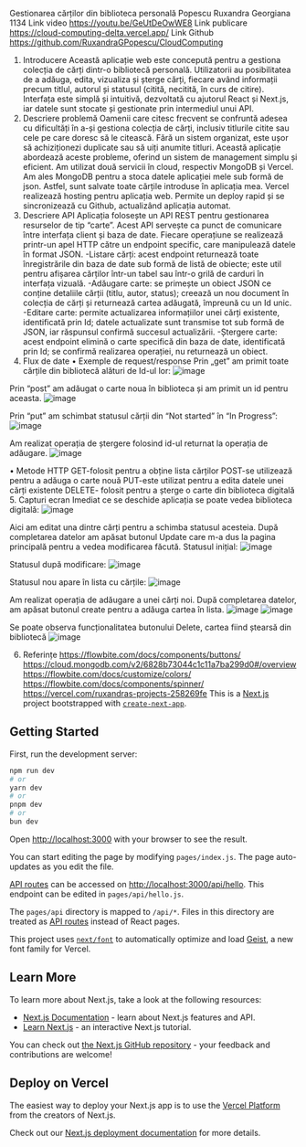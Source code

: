 Gestionarea cărților din biblioteca personală
								Popescu Ruxandra Georgiana
										1134
Link video https://youtu.be/GeUtDeOwWE8 
Link publicare https://cloud-computing-delta.vercel.app/ 
Link Github https://github.com/RuxandraGPopescu/CloudComputing
1.	Introducere
Această aplicație web este concepută pentru a gestiona colecția de cărți dintr-o bibliotecă personală. Utilizatorii au posibilitatea de a adăuga, edita, vizualiza și șterge cărți, fiecare având informații precum titlul, autorul și statusul (citită, necitită, în curs de citire). Interfața este simplă și intuitivă, dezvoltată cu ajutorul React și Next.js, iar datele sunt stocate și gestionate prin intermediul unui API.
2.	Descriere problemă
Oamenii care citesc frecvent se confruntă adesea cu dificultăți în a-și gestiona colecția de cărți, inclusiv titlurile citite sau cele pe care doresc să le citească. Fără un sistem organizat, este ușor să achiziționezi duplicate sau să uiți anumite titluri. Această aplicație abordează aceste probleme, oferind un sistem de management simplu și eficient.
Am utilizat două servicii în cloud, respectiv MongoDB și Vercel. 
Am ales MongoDB pentru a stoca datele aplicației mele sub formă de json. Astfel, sunt salvate toate cărțile introduse în aplicația mea.
Vercel realizează hosting pentru aplicația web. Permite un deploy rapid și se sincronizează cu Github, actualizând aplicația automat.
3.	Descriere API
Aplicația folosește un API REST pentru gestionarea resurselor de tip “carte”. Acest API servește ca punct de comunicare între interfața client și baza de date. Fiecare operațiune se realizează printr-un apel HTTP către un endpoint specific, care manipulează datele în format JSON. 
-Listare cărți: acest endpoint returnează toate înregistrările din baza de date sub formă de listă de obiecte; este util pentru afișarea cărților într-un tabel sau într-o grilă de carduri în interfața vizuală. 
-Adăugare carte: se primește un obiect JSON ce conține detaliile cărții (titlu, autor, status); creează un nou document în colecția de cărți și returnează cartea adăugată, împreună cu un Id unic. 
-Editare carte: permite actualizarea informațiilor unei cărți existente, identificată prin Id; datele actualizate sunt transmise tot sub formă de JSON, iar răspunsul confirmă succesul actualizării.
-Ștergere carte: acest endpoint elimină o carte specifică din baza de date, identificată prin Id; se confirmă realizarea operației, nu returnează un obiect.
4.	Flux de date
•	Exemple de request/response 
Prin „get” am primit toate cărțile din bibliotecă alături de Id-ul lor:
 ![image](https://github.com/user-attachments/assets/6b2253a7-1018-4991-b729-e98e36039a23)

Prin “post” am adăugat o carte noua în biblioteca și am primit un id pentru aceasta.
![image](https://github.com/user-attachments/assets/4fbbb678-8456-4fa5-a0b4-941a4e799465)
 
Prin “put” am schimbat statusul cărții din “Not started” în “In Progress”:
![image](https://github.com/user-attachments/assets/88a4dbff-1b77-417a-bc3b-5f74d66dee6c)

Am realizat operația de ștergere folosind id-ul returnat la operația de adăugare.
![image](https://github.com/user-attachments/assets/a34f1d2b-183a-41ce-8b24-2cc273610979)

•	Metode HTTP
GET-folosit pentru a obține lista cărților
POST-se utilizează pentru a adăuga o carte nouă
PUT-este utilizat pentru a edita datele unei cărți existente
DELETE- folosit pentru a șterge o carte din biblioteca digitală
5.	Capturi ecran
Imediat ce se deschide aplicația se poate vedea biblioteca digitală:
![image](https://github.com/user-attachments/assets/49b7412a-c7fd-4d77-b89b-71ea6ff57360)
 
Aici am editat una dintre cărți pentru a schimba statusul acesteia. După completarea datelor am apăsat butonul Update care m-a dus la pagina principală pentru a vedea modificarea făcută.
Statusul inițial: 
 ![image](https://github.com/user-attachments/assets/621b644a-104d-45f1-b550-b5e3dc495b47)

Statusul după modificare:
 ![image](https://github.com/user-attachments/assets/b0959844-0e55-4e80-962b-4652697f958e)

Statusul nou apare în lista cu cărțile:
 ![image](https://github.com/user-attachments/assets/0d485e49-25b0-4416-8cfa-0ca18e3727dc)

Am realizat operația de adăugare a unei cărți noi. După completarea datelor, am apăsat butonul create pentru a adăuga cartea în lista. 
 ![image](https://github.com/user-attachments/assets/d55fdbcd-a9d9-4fb4-ba7a-3f65a726effb)
![image](https://github.com/user-attachments/assets/56e761e3-dc59-4e3d-82c8-63827b8ee997)

Se poate observa funcționalitatea butonului Delete, cartea fiind ștearsă din bibliotecă 
![image](https://github.com/user-attachments/assets/c9e91362-213a-441d-a383-2d143d799e54)

 
6.	Referințe
https://flowbite.com/docs/components/buttons/
https://cloud.mongodb.com/v2/6828b73044c1c11a7ba299d0#/overview
https://flowbite.com/docs/customize/colors/
https://flowbite.com/docs/components/spinner/
https://vercel.com/ruxandras-projects-258269fe
This is a [Next.js](https://nextjs.org) project bootstrapped with [`create-next-app`](https://nextjs.org/docs/pages/api-reference/create-next-app).

## Getting Started

First, run the development server:

```bash
npm run dev
# or
yarn dev
# or
pnpm dev
# or
bun dev
```

Open [http://localhost:3000](http://localhost:3000) with your browser to see the result.

You can start editing the page by modifying `pages/index.js`. The page auto-updates as you edit the file.

[API routes](https://nextjs.org/docs/pages/building-your-application/routing/api-routes) can be accessed on [http://localhost:3000/api/hello](http://localhost:3000/api/hello). This endpoint can be edited in `pages/api/hello.js`.

The `pages/api` directory is mapped to `/api/*`. Files in this directory are treated as [API routes](https://nextjs.org/docs/pages/building-your-application/routing/api-routes) instead of React pages.

This project uses [`next/font`](https://nextjs.org/docs/pages/building-your-application/optimizing/fonts) to automatically optimize and load [Geist](https://vercel.com/font), a new font family for Vercel.

## Learn More

To learn more about Next.js, take a look at the following resources:

- [Next.js Documentation](https://nextjs.org/docs) - learn about Next.js features and API.
- [Learn Next.js](https://nextjs.org/learn-pages-router) - an interactive Next.js tutorial.

You can check out [the Next.js GitHub repository](https://github.com/vercel/next.js) - your feedback and contributions are welcome!

## Deploy on Vercel

The easiest way to deploy your Next.js app is to use the [Vercel Platform](https://vercel.com/new?utm_medium=default-template&filter=next.js&utm_source=create-next-app&utm_campaign=create-next-app-readme) from the creators of Next.js.

Check out our [Next.js deployment documentation](https://nextjs.org/docs/pages/building-your-application/deploying) for more details.
